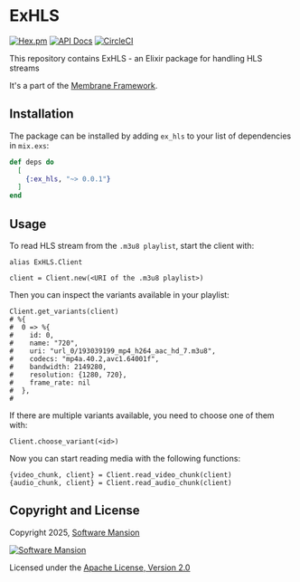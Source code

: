 # ExHLS

[![Hex.pm](https://img.shields.io/hexpm/v/ex_hls.svg)](https://hex.pm/packages/ex_hls)
[![API Docs](https://img.shields.io/badge/api-docs-yellow.svg?style=flat)](https://hexdocs.pm/ex_hls)
[![CircleCI](https://circleci.com/gh/membraneframework/ex_hls.svg?style=svg)](https://circleci.com/gh/membraneframework/ex_hls)

This repository contains ExHLS - an Elixir package for handling HLS streams

It's a part of the [Membrane Framework](https://membrane.stream).

## Installation

The package can be installed by adding `ex_hls` to your list of dependencies in `mix.exs`:

```elixir
def deps do
  [
    {:ex_hls, "~> 0.0.1"}
  ]
end
```

## Usage

To read HLS stream from the `.m3u8 playlist`, start the client with:
```
alias ExHLS.Client

client = Client.new(<URI of the .m3u8 playlist>)
```

Then you can inspect the variants available in your playlist:
```
Client.get_variants(client)
# %{
#  0 => %{
#    id: 0,
#    name: "720",
#    uri: "url_0/193039199_mp4_h264_aac_hd_7.m3u8",
#    codecs: "mp4a.40.2,avc1.64001f",
#    bandwidth: 2149280,
#    resolution: {1280, 720},
#    frame_rate: nil
#  },
#
```

If there are multiple variants available, you need to choose one of them with:
```
Client.choose_variant(<id>)
```

Now you can start reading media with the following functions:
```
{video_chunk, client} = Client.read_video_chunk(client)
{audio_chunk, client} = Client.read_audio_chunk(client)
```

## Copyright and License

Copyright 2025, [Software Mansion](https://swmansion.com/?utm_source=git&utm_medium=readme&utm_campaign=ex_hls)

[![Software Mansion](https://logo.swmansion.com/logo?color=white&variant=desktop&width=200&tag=membrane-github)](https://swmansion.com/?utm_source=git&utm_medium=readme&utm_campaign=ex_hls)

Licensed under the [Apache License, Version 2.0](LICENSE)
